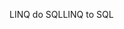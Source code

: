 <span data-ttu-id="91f18-101">LINQ do SQL</span><span class="sxs-lookup"><span data-stu-id="91f18-101">LINQ to SQL</span></span>